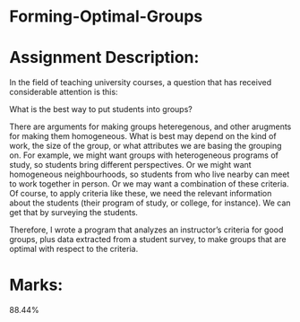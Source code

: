 # Forming-Optimal-Groups

# Assignment Description:

In the field of teaching university courses, a question that has received considerable attention is this:

What is the best way to put students into groups?

There are arguments for making groups heteregenous, and other arugments for making them homogeneous. What is best may depend on the kind of work, the size of the group, or what attributes we are basing the grouping on. For example, we might want groups with heterogeneous programs of study, so students bring different perspectives. Or we might want homogeneous neighbourhoods, so students from who live nearby can meet to work together in person. Or we may want a combination of these criteria. Of course, to apply criteria like these, we need the relevant information about the students (their program of study, or college, for instance). We can get that by surveying the students.

Therefore, I wrote a program that analyzes an instructor’s criteria for good groups, plus data extracted from a student survey, to make groups that are optimal with respect to the criteria.

# Marks:
88.44%
